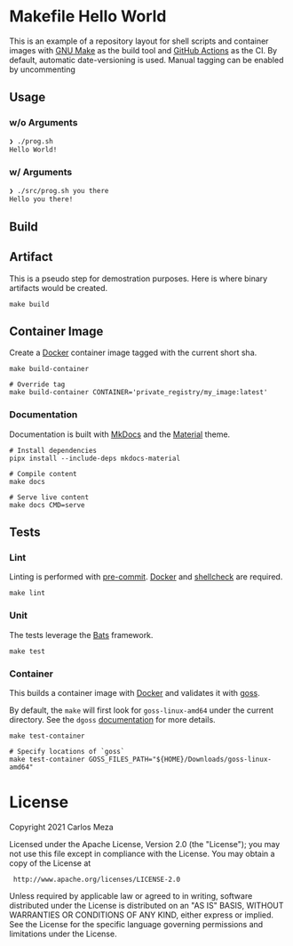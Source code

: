 # Makefile Hello World

This is an example of a repository layout for shell scripts and container images with [GNU Make](https://www.gnu.org/software/make/) as the build tool and [GitHub Actions](https://docs.github.com/en/actions) as the CI.
By default, automatic date-versioning is used. Manual tagging can be enabled by uncommenting

## Usage

### w/o Arguments

```sh
❯ ./prog.sh
Hello World!
```

### w/ Arguments

```sh
❯ ./src/prog.sh you there
Hello you there!
```

## Build

## Artifact

This is a pseudo step for demostration purposes. Here is where binary artifacts would be created.

```
make build
```

## Container Image

Create a [Docker](https://www.docker.com/) container image tagged with the current short sha.

```
make build-container

# Override tag
make build-container CONTAINER='private_registry/my_image:latest'
```

### Documentation

Documentation is built with [MkDocs](https://www.mkdocs.org/) and the [Material](https://squidfunk.github.io/mkdocs-material/) theme.

```
# Install dependencies
pipx install --include-deps mkdocs-material

# Compile content
make docs

# Serve live content
make docs CMD=serve
```

## Tests

### Lint

Linting is performed with [pre-commit](https://pre-commit.com/). [Docker](https://www.docker.com/) and [shellcheck](https://github.com/koalaman/shellcheck) are required.

```
make lint
```

### Unit

The tests leverage the [Bats](https://github.com/bats-core/bats-core) framework.

```
make test
```

### Container

This builds a container image with [Docker](https://www.docker.com/) and validates it with [goss](https://goss.rocks).

By default, the `make` will first look for `goss-linux-amd64` under the current directory.
See the `dgoss` [documentation](https://github.com/aelsabbahy/goss/tree/master/extras/dgoss#installation) for more details.

```
make test-container

# Specify locations of `goss`
make test-container GOSS_FILES_PATH="${HOME}/Downloads/goss-linux-amd64"
```

# License

Copyright 2021 Carlos Meza

Licensed under the Apache License, Version 2.0 (the "License");
you may not use this file except in compliance with the License.
You may obtain a copy of the License at

```
 http://www.apache.org/licenses/LICENSE-2.0
```

Unless required by applicable law or agreed to in writing, software
distributed under the License is distributed on an "AS IS" BASIS,
WITHOUT WARRANTIES OR CONDITIONS OF ANY KIND, either express or implied.
See the License for the specific language governing permissions and
limitations under the License.
